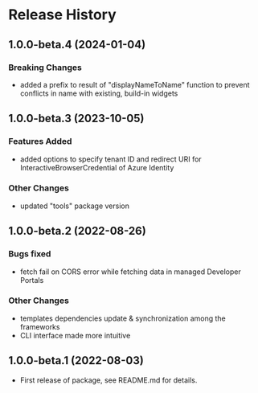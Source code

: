 # Release History

## 1.0.0-beta.4 (2024-01-04)

### Breaking Changes

- added a prefix to result of "displayNameToName" function to prevent conflicts in name with existing, build-in widgets

## 1.0.0-beta.3 (2023-10-05)

### Features Added

- added options to specify tenant ID and redirect URI for InteractiveBrowserCredential of Azure Identity

### Other Changes

- updated "tools" package version

## 1.0.0-beta.2 (2022-08-26)

### Bugs fixed

- fetch fail on CORS error while fetching data in managed Developer Portals

### Other Changes

- templates dependencies update & synchronization among the frameworks
- CLI interface made more intuitive

## 1.0.0-beta.1 (2022-08-03)

- First release of package, see README.md for details.
